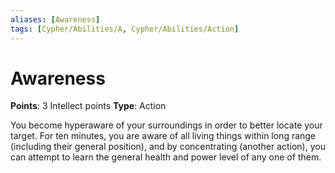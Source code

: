```yaml
---
aliases: [Awareness]
tags: [Cypher/Abilities/A, Cypher/Abilities/Action]
---
```


# Awareness

**Points**: 3 Intellect points
**Type**: Action

You become hyperaware of your surroundings in order to better locate your target. For ten minutes, you are aware of all living things within long range (including their general position), and by concentrating (another action), you can attempt to learn the general health and power level of any one of them.
